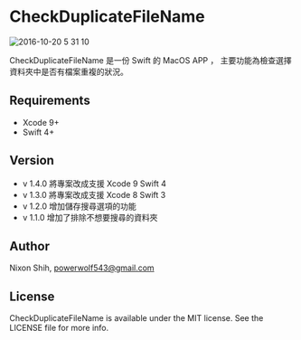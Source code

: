 # CheckDuplicateFileName

![2016-10-20 5 31 10](https://cloud.githubusercontent.com/assets/16394562/19554488/6ca84680-96eb-11e6-899b-1bd5dd29f39a.png)

CheckDuplicateFileName 是一份 Swift 的 MacOS APP ，
主要功能為檢查選擇資料夾中是否有檔案重複的狀況。<br />

## Requirements

- Xcode 9+
- Swift 4+

## Version

- v 1.4.0 將專案改成支援 Xcode 9 Swift 4
- v 1.3.0 將專案改成支援 Xcode 8 Swift 3
- v 1.2.0 增加儲存搜尋選項的功能
- v 1.1.0 增加了排除不想要搜尋的資料夾

## Author

Nixon Shih, powerwolf543@gmail.com

## License

CheckDuplicateFileName is available under the MIT license. See the LICENSE file for more info.
